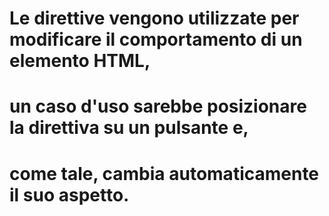 # Le direttive vengono utilizzate per modificare il comportamento di un elemento HTML, 
# un caso d'uso sarebbe posizionare la direttiva su un pulsante e,
# come tale, cambia automaticamente il suo aspetto.
